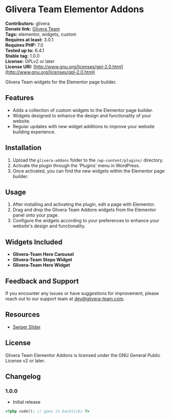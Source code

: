 # Glivera Team Elementor Addons

**Contributors:** glivera  
**Donate link:** [Glivera Team](https://glivera-team.com/)  
**Tags:** elementor, widgets, custom  
**Requires at least:** 3.0.1  
**Requires PHP:** 7.0  
**Tested up to:** 6.4.1  
**Stable tag:** 1.0.0  
**License:** GPLv2 or later  
**License URI:** [http://www.gnu.org/licenses/gpl-2.0.html](http://www.gnu.org/licenses/gpl-2.0.html)

Glivera Team widgets for the Elementor page builder.

## Features

- Adds a collection of custom widgets to the Elementor page builder.
- Widgets designed to enhance the design and functionality of your website.
- Regular updates with new widget additions to improve your website building experience.

## Installation

1. Upload the `glivera-addons` folder to the `/wp-content/plugins/` directory.
2. Activate the plugin through the 'Plugins' menu in WordPress.
3. Once activated, you can find the new widgets within the Elementor page builder.

## Usage

1. After installing and activating the plugin, edit a page with Elementor.
2. Drag and drop the Glivera Team Addons widgets from the Elementor panel onto your page.
3. Configure the widgets according to your preferences to enhance your website's design and functionality.

## Widgets Included

- **Glivera-Team Hero Carousel**
- **Glivera-Team Steps Widget**
- **Glivera-Team Hero Widget**

## Feedback and Support

If you encounter any issues or have suggestions for improvement, please reach out to our support team at [dev@glivera-team.com](mailto:dev@glivera-team.com).

## Resources

- [Swiper Slider](https://www.jsdelivr.com/package/npm/swiper)

## License

Glivera Team Elementor Addons is licensed under the GNU General Public License v2 or later.

## Changelog

### 1.0.0

- Initial release

```php
<?php code(); // goes in backticks ?>
